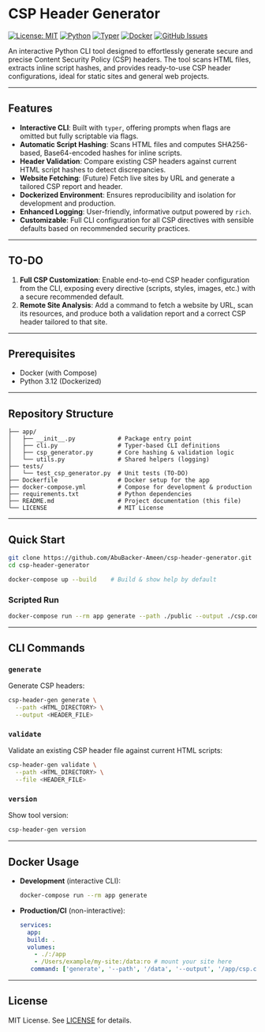 # CSP Header Generator

[![License: MIT](https://img.shields.io/badge/License-MIT-yellow.svg)](https://github.com/AbuBacker-Ameen/csp-header-generator/blob/main/LICENSE)
[![Python](https://img.shields.io/badge/Python-3.12-blue.svg)](https://www.python.org/downloads/release/python-3120/)
[![Typer](https://img.shields.io/badge/Made%20with-Typer-04AA6D?logo=python)](https://typer.tiangolo.com/)
[![Docker](https://img.shields.io/badge/Docker-2496ED?logo=docker&logoColor=fff)](https://github.com/AbuBacker-Ameen/csp-header-generator/blob/main/Dockerfile)
[![GitHub Issues](https://img.shields.io/github/issues/AbuBacker-Ameen/csp-header-generator.svg)](https://github.com/AbuBacker-Ameen/csp-header-generator/issues)

An interactive Python CLI tool designed to effortlessly generate secure and
precise Content Security Policy (CSP) headers. The tool scans HTML files,
extracts inline script hashes, and provides ready-to-use CSP header
configurations, ideal for static sites and general web projects.

---

## Features

- **Interactive CLI**: Built with `typer`, offering prompts when flags are
  omitted but fully scriptable via flags.
- **Automatic Script Hashing**: Scans HTML files and computes SHA256-based,
  Base64-encoded hashes for inline scripts.
- **Header Validation**: Compare existing CSP headers against current HTML
  script hashes to detect discrepancies.
- **Website Fetching**: (Future) Fetch live sites by URL and generate a tailored
  CSP report and header.
- **Dockerized Environment**: Ensures reproducibility and isolation for
  development and production.
- **Enhanced Logging**: User-friendly, informative output powered by `rich`.
- **Customizable**: Full CLI configuration for all CSP directives with sensible
  defaults based on recommended security practices.

---

## TO-DO

1. **Full CSP Customization**: Enable end-to-end CSP header configuration from
   the CLI, exposing every directive (scripts, styles, images, etc.) with a
   secure recommended default.
2. **Remote Site Analysis**: Add a command to fetch a website by URL, scan its
   resources, and produce both a validation report and a correct CSP header
   tailored to that site.

---

## Prerequisites

- Docker (with Compose)
- Python 3.12 (Dockerized)

---

## Repository Structure

```plaintext
├── app/
│   ├── __init__.py            # Package entry point
│   ├── cli.py                 # Typer-based CLI definitions
│   ├── csp_generator.py       # Core hashing & validation logic
│   └── utils.py               # Shared helpers (logging)
├── tests/
│   └── test_csp_generator.py  # Unit tests (TO-DO)
├── Dockerfile                 # Docker setup for the app
├── docker-compose.yml         # Compose for development & production
├── requirements.txt           # Python dependencies
├── README.md                  # Project documentation (this file)
└── LICENSE                    # MIT License
```

---

## Quick Start

```bash
git clone https://github.com/AbuBacker-Ameen/csp-header-generator.git
cd csp-header-generator

docker-compose up --build    # Build & show help by default
```

### Scripted Run

```bash
docker-compose run --rm app generate --path ./public --output ./csp.conf
```

---

## CLI Commands

### `generate`

Generate CSP headers:

```bash
csp-header-gen generate \
  --path <HTML_DIRECTORY> \
  --output <HEADER_FILE>
```

### `validate`

Validate an existing CSP header file against current HTML scripts:

```bash
csp-header-gen validate \
  --path <HTML_DIRECTORY> \
  --file <HEADER_FILE>
```

### `version`

Show tool version:

```bash
csp-header-gen version
```

---

## Docker Usage

- **Development** (interactive CLI):

  ```bash
  docker-compose run --rm app generate
  ```

- **Production/CI** (non-interactive):

  ```yaml
  services:
    app:
    build: .
    volumes:
      - ./:/app
      - /Users/example/my-site:/data:ro # mount your site here
     command: ['generate', '--path', '/data', '--output', '/app/csp.conf']
  ```

---

## License

MIT License. See [LICENSE](LICENSE) for details.
